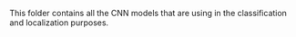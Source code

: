This folder contains all the CNN models that are using in the classification and localization purposes.  

